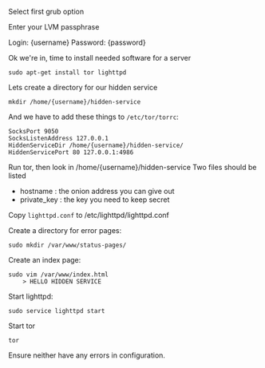 Select first grub option

Enter your LVM passphrase

Login: 		{username}
Password: 	{password}

Ok we're in, time to install needed software for a server

	sudo apt-get install tor lighttpd

Lets create a directory for our hidden service

	mkdir /home/{username}/hidden-service

And we have to add these things to `/etc/tor/torrc`:
	
	SocksPort 9050
	SocksListenAddress 127.0.0.1
	HiddenServiceDir /home/{username}/hidden-service/
	HiddenServicePort 80 127.0.0.1:4986

Run tor, then look in /home/{username}/hidden-service
Two files should be listed

* hostname 		: the onion address you can give out
* private_key 	: the key you need to keep secret

Copy `lighttpd.conf` to /etc/lighttpd/lighttpd.conf

Create a directory for error pages:

	sudo mkdir /var/www/status-pages/

Create an index page:

	sudo vim /var/www/index.html
		> HELLO HIDDEN SERVICE

Start lighttpd:

	sudo service lighttpd start

Start tor

	tor


Ensure neither have any errors in configuration.